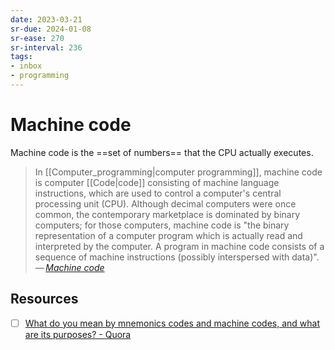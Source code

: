 ```yaml
---
date: 2023-03-21
sr-due: 2024-01-08
sr-ease: 270
sr-interval: 236
tags:
- inbox
- programming
---
```


# Machine code

Machine code is the ==set of numbers== that the CPU actually executes.

> In [[Computer_programming|computer programming]], machine code is computer
> [[Code|code]] consisting of machine language instructions, which are used to
> control a computer's central processing unit (CPU). Although decimal computers
> were once common, the contemporary marketplace is dominated by binary
> computers; for those computers, machine code is "the binary representation of
> a computer program which is actually read and interpreted by the computer. A
> program in machine code consists of a sequence of machine instructions
> (possibly interspersed with data)".\
> — <cite>[Machine code](https://en.wikipedia.org/wiki/Machine_code)</cite>

## Resources

- [ ] [What do you mean by mnemonics codes and machine codes, and what are its purposes? - Quora](https://www.quora.com/What-do-you-mean-by-mnemonics-codes-and-machine-codes-and-what-are-its-purposes)
